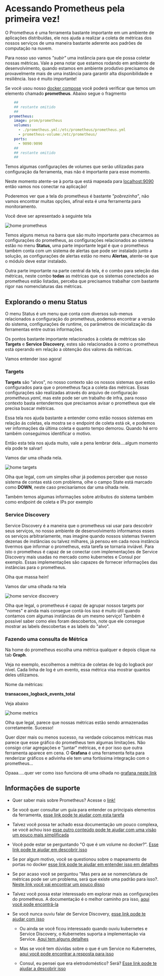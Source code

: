 # Acessando Prometheus pela primeira vez!

O Prometheus é uma ferramenta bastante importante em um ambiente de aplicações distribuídas, ele nos
ajuda a realizar a coleta de métricas dos nossos serviços de uma maneira bastante aderente aos 
padrões de computação na nuvem.

Para nosso uso vamos _"subir"_ uma instância para que ele possa coletar nossas métricas. Vale a pena notar
que estamos rodando em ambiente de desenvolvimento, quando estamos em ambiente produtivo precisamos de provavelmente
mais de uma instância para garantir alta disponibilidade e resiliência. Isso é muito importante!

Se você usou nosso [docker compose](../ops/docker-compose.yaml) você poderá verificar
que temos um elemento chamado **prometheus**. Abaixo segue o fragmento

```yaml
    ##
    ## restante omitido
    ##
  prometheus:
    image: prom/prometheus
    volumes:
      - ./prometheus.yml:/etc/prometheus/prometheus.yml
      - prometheus-volume:/etc/prometheus/
    ports:
      - 9090:9090
    ##
    ## restante omitido
    ##
```

Temos algumas configurações de volumes que serão utilizadas para configuração
da ferramenta, mas não é importante para esse momento.

Neste momento atente-se à porta que está mapeada para [localhost:9090](http://localhost:9090/) então vamos nos conectar
na aplicação!

Poderemos ver que a tela do prometheus é bastante _"pobrezinha"_, não vamos encontrar muitas opções, afinal esta é uma ferramenta
para monitoramento.

Você deve ser apresentado à seguinte tela

![home prometheus](../images/prometheus.png "home prometheus")

Temos alguns menus na barra que são muito importante para checarmos as configurações do prometheus, as configurações relacionados ao 
sistema estão no menu **Status**, uma parte importante legal é que o prometheus também conta com um sistema de alertas que pode ser instalado
junto a solução, as configurações de alertas estão no menu **Alertas**, atente-se que o módulo deve estar instalado.

Outra parte importante na parte central da tela, é o combo para seleção das métricas, neste combo **todas** as métricas que os sistemas conectados
ao prometheus estão listadas, perceba que precisamos trabalhar com bastante rigor nas nomenclaturas das métricas.

## Explorando o menu Status

O menu Status é um menu que conta com diversos sub-menus relacionados a configuração do prometheus, podemos encontrar a versão do sistema, 
configurações de runtime, os parâmetros de inicialização da ferramentas entre outras informações.

Os pontos bastante importante relacionados à coleta de métricas são **Targets** e **Service Discovery**, estes são relacionados à como o prometheus está operando
em relação a obtenção dos valores da métricas. 

Vamos entender isso agora!

### Targets

**Targets** são "alvos", no nosso contexto são os nossos sistemas que estão configurados para que o prometheus faça a coleta das métricas. Essas
configurações são realizadas através do arquivo de configuração _prometheus.yaml_, mas este pode ser um trabalho de infra, para nosso contexto basta
entendermos que precisamos avisar o prometheus que ele precisa buscar métricas.

Essa tela nos ajuda bastante a entender como estão nossos sistemas em relação ás coletas, ela mostra se o endpoint de coleta está ok, e podemos
ver informações da última coleta e quanto tempo demorou. Quando há erro também conseguimos identificar o motivo.

Então esta tela nos ajuda muito, vale a pena lembrar dela....algum momento ela pode te salvar!

Vamos dar uma olhada nela.

![home targets](../images/prometheus_targets.png "home targets")

Olha que legal, com um simples olhar já podemos perceber que nosso sistema de contas está com problema, olhe o campo State está marcado
como **DOWN**, neste caso precisaríamos dar uma olhada nele.

Também temos algumas informações sobre atributos do sistema também como endpoint de coleta e IPs por exemplo 

### Service Discovery

Service Discovery é a maneira que o prometheus vai usar para descobrir seus serviços, no nosso ambiente de desenvolvimento informamos esses os serviços
arbitrariamente, mas imagine quando nossos sistemas tiverem dezenas de instâncias ou talvez milhares, já pensou em cada nova instância tivermos
que informar o prometheus, esta tarefa se tornaria inviável. Para isto o prometheus é capaz de se conectar com implementações de Service Discovery
mais usadas no mercado como kubernetes e Consul por exemplo. Essas implementações são capazes de fornecer informações das instâncias para o prometheus.

Olha que massa hein!

Vamos dar uma olhada na tela
   
![home service discovery](../images/prometheus_service_discovery.png "home service discovery")

Olha que legal, o prometheus é capaz de agrupar nossos targets por "nomes" e ainda mais consegue contá-los isso é muito útil quando contamos com algumas 
instâncias de um mesmo serviço! Também é possível saber como eles foram descobertos, note que ele consegue mostrar as labels descobertas e as
labels do "alvo".

### Fazendo uma consulta de Métrica

Na home do prometheus escolha uma métrica qualquer e depois clique na tab **Graph**. 

Veja no exemplo, escolhemos a métrica de coletas de log do logback por nível. Cada linha de log é um evento, essa métrica visa mostrar quantos deles
utilizamos.

Nome da métricas:

**transacoes_logback_events_total**

Veja abaixo

![home metrics](../images/sample_prometheus.png "metrics sample")

Olha que legal, parece que nossas métricas estão sendo armazenadas corretamente. Sucesso!

Quer dizer mais ou menos sucesso, na verdade colocamos métricas mas parece que esse gráfico do prometheus tem algumas limitações.
Não consigo criar agregações e "juntar" métricas, e é por isso que outra ferramenta aparece em cena. O **Grafana** é uma ferramenta feita
para renderizar gráficos e adivinha ele tem uma fortíssima integração com o prometheus...

Opaaa.....quer ver como isso funciona dê uma olhada no [grafana neste link](../informacao_procedural/acessando_grafana.md)

## Informações de suporte

* Quer saber mais sobre Prometheus? Acesse o [link!](https://prometheus.io/)

* Se você quer consultar um guia para entender os principais elementos da ferramenta, [esse link pode te ajudar com esta tarefa](https://prometheus.io/docs/prometheus/latest/getting_started/)

* Talvez você possa ter achado essa documentação um pouco complexa, se você achou isso [esse outro conteúdo pode te ajudar
    com uma visão um pouco mais simplificada](prometheus.md)

* Você pode estar se perguntando "O que é um volume no docker?". [Esse link pode te ajudar em descobrir isso](https://docs.docker.com/storage/volumes/)

* Se por algum motivo, você se questionou sobre o mapeamento de portas no docker [esse link pode te ajudar em entender isso em detalhes](https://docs.docker.com/config/containers/container-networking/)

* Se por acaso você se perguntou "Mas pera ae se nomenclatura de métricas pode ser um problema, será que existe uma padrão para isso?. [Neste link você vai encontrar um pouco disso](https://prometheus.io/docs/practices/naming/)

* Talvez você possa estar interessado em explorar mais as configurações do prometheus. A documentação é o melhor caminho pra isso, [aqui você pode encontrá-la](https://prometheus.io/docs/prometheus/latest/configuration/configuration/)

* Se você nunca ouviu falar de Service Discovery, [esse link pode te ajudar com isso](https://www.nginx.com/blog/service-discovery-in-a-microservices-architecture/)
  
  * Ou ainda se você ficou interessado quando ouviu kubernetes e Service Discovery, o Kubernetes suporta a implementação via Service. [Aqui tem alguns detalhes](https://kubernetes.io/docs/concepts/services-networking/service/#cloud-native-service-discovery)
  
  * Mas se você tem dúvidas sobre o que é um Service no Kubernetes, [aqui você pode encontrar a resposta para isso](https://kubernetes.io/docs/concepts/services-networking/service/)
  
  * Consul, eu pensei que era eletrodoméstico? Será? [Esse link pode te ajudar a descobrir isso](https://www.consul.io/use-cases/service-discovery-and-health-checking)